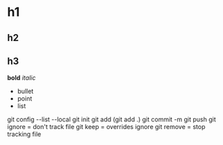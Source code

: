 # h1
## h2
## h3

**bold**
*italic*

- bullet
- point
- list

git config --list --local 
git init
git add (git add .)
git commit -m
git push
git ignore = don't track file
git keep = overrides ignore
git remove = stop tracking file
